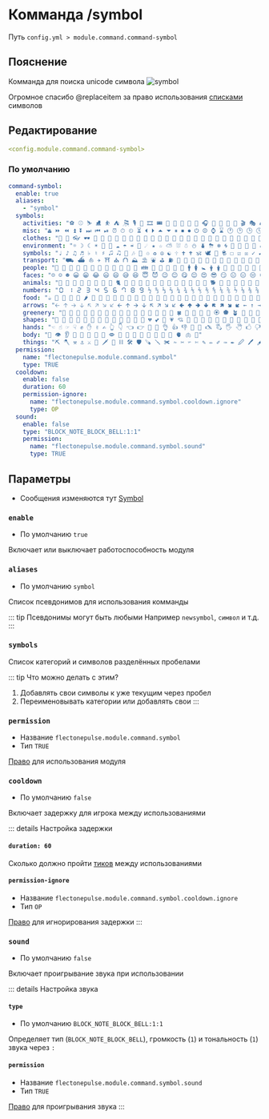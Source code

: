 # Комманда /symbol
Путь `config.yml > module.command.command-symbol`

## Пояснение
Комманда для поиска unicode символа
![symbol](/commandsymbol.png)

Огромное спасибо @replaceitem за право использования [списками](https://github.com/replaceitem/symbol-chat) символов

## Редактирование
```yaml
<config.module.command.command-symbol>
```

### По умолчанию
```yaml
command-symbol:
  enable: true
  aliases:
    - "symbol"
  symbols:
    activities: "⚽ ⚾ ⛷ ⛸ ⛹ ⛺ 🎘 🎙 🎤 🎞 🎟 🎠 🎡 🎢 🎥 🎦 🎧 🎨 🎩 🎪 🎫 🎬 🎭 🎮 🕹 🎯 🎰 🎱 🎲 🎳 🎴 🎽 🎾 🎿 🏀 🏁 🏂 🏃 🏄 🏇 🏈 🏉 🏊 🏋 🏌 🏍 🏎 🏏 🏐 🏑 🏒 🏓 🥊 🥋 🥌 🥍 🥎 🥏 🪀 🪁 🪂 🪃 🪄 🪅 🪆 🤺 🤻 🤼 🤽 🤾 🤿 🧗 🧘 🤳 🤷 🤸 🤹 🏕 🏖 🏸 🏹 💒 🎀 🎁 🧧 🎂 🎃 🎄 🎅 🎆 🎇 🎈 🎉 🎊 🎋 🎌 🎍 🎎 🎏 🎐 🎑"
    misc: "⏏ ⏩ ⏪ ⏫ ⏬ ⏭ ⏮ ⏯ ⏰ ⏱ ⏲ ⏳ ⏴ ⏵ ⏶ ⏷ ⏸ ⏹ ⏺ ⏻ ⏼ ⌚ ⌛ 🕐 🕑 🕒 🕓 🕔 🕕 🕖 🕗 🕘 🕙 🕚 🕛 🕜 🕝 🕞 🕟 🕠 🕡 🕢 🕣 🕤 🕥 🕦 🕧 🔅 🔆 🔇 🔈 🔉 🔊 🕨 🕩 🕪 🕫 🕬 🕭 🔋 🪫 🔌 🔍 🔎 🛜 🗔 🗕 🗖 🗗 🗘 🗙 🗚 🗛 ✉ 💌 📧 📨 📩 🖂 🖃 🖄 🖅 🖆 🪪 ⚐ ⚑ ⚕ ⚖ ⚗ ⚘ ⚙ ⛭ ⛮ ⚠ ⚡ ⚰ ⚱ ♔ ♕ ♖ ♗ ♘ ♙ ♚ ♛ ♜ ♝ ♞ ♟ ♠ ♡ ♢ ♣ ♤ ♥ ♦ ♧ ⚀ ⚁ ⚂ ⚃ ⚄ ⚅ ⛀ ⛁ ⛂ ⛃ 💠 🔰 💢 💤 💥 🔥 💦 💨 🫧 💫 💬 💭 🗨 🗩 🗪 🗫 🗬 🗭 🗮 🗯 🗰 🗱 🗲 💱 💲 💳 💴 💵 💶 💷 💸 🪙 💹 📈 📉 📊 🗠"
    clothes: "👑 👒 👓 🕶 👔 👕 👖 👗 👘 👙 👚 👛 👜 👝 👞 👟 👠 👡 👢 🥻 🥼 🥽 🥾 🥿 🦺 🦯 🧢 🧣 🧤 🧥 🧦 🩰 🩱 🩲 🩳 🩴 🪖"
    environment: "☼ ☽ ☾ ☀ 🌄 🌅 ☁ ☂ ☔ 🌂 ☄ ★ ☆ ⛅ ⛆ ☃ ⛄ ⛇ ⛈ ❄ 🌀 🌁 🌈 🌊 🌋 🌢 💧 🌣 🌤 🌥 🌦 🌧 🌨 🌩 🌪 🌫 🌬 🌆 🌇 🌉 ⭐ ⭑ ⭒ ⯪ ⯫ 🔯 🌃 🌌 🌞 🌟 🌠 🌍 🌎 🌏 🌐 🗺 🪐 🌑 🌒 🌓 🌔 🌕 🌖 🌗 🌘 🌙 🌚 🌛 🌜 🌝 🏔 🏜 🏝 🏞"
    symbols: "♩ ♪ ♫ ♬ ♭ ♮ ♯ 🎜 🎝 🎵 🎶 🎼 ♲ ♻ ☮ ☯ 🕆 🕇 🕈 🕉 🕊 🕎 🕏 ☐ ☑ ☒ ✓ ✔ ✕ ✖ ✗ ✘ ❌ ❎ 🗴 🗵 🗶 🗷 🗸 🗹 ♿ 🔞 ⛔ 🕲 🚫 🚬 🚭 🚮 🚯 🚰 🚱 🛆 🛇 🛈 🛑 🔟 🔠 🔡 🔢 🔣 🔤 🆑 🆒 🆓 🆔 🆕 🆖 🆗 🆘 🆙 🆚 ❓ ❔ ❕ ❗ ❛ ❜ ❝ ❞ ❟ ❠ 💯 🏱 🏲 🏳 🏴 🚩"
    transport: "⛟ ⛴ ⛵ ✈ ⛩ ⛪ ⛫ ⛰ ⛱ ⛲ ⛳ ⛽ 🗻 🗼 🗽 🗾 🗿 🚀 🚁 🚂 🚃 🚄 🚅 🚆 🚇 🚈 🚉 🚊 🛲 🚋 🚌 🚍 🚎 🚏 🚐 🚑 🚒 🛱 🚓 🚔 🚕 🚖 🚗 🛻 🚘 🚙 🚚 🚛 🚜 🚝 🚞 🚟 🚠 🚡 🚢 🛳 🚣 🚤 🛶 🛥 🛦 🛧 🛨 🛩 🛪 🛫 🛬 🛰 🛴 🛵 🛹 🛼 🛺 🛷 🦼 🦽 🛸 🛒 🚥 🚦 🚧 🚨 🏗 🏘 🏙 🏚 🏛 🏟 🏠 🏡 🏢 🏣 🏤 🏥 🏦 🏧 🏨 🏩 🏪 🏫 🏬 🏭 🏮 🏯 🏰 🕋 🕌 🕍 🛐 🛓 🛔 🛕 🛖 🚲 🚳 🚴 🚵 🚶 🚷 🚸 🚪 🪑 🪟 🪜 🪝 🪞 🚻 🚽 🚾 🚿 🛀 🛁 🛂 🛃 🛄 🛅 🛋 🛌 🛏 🛗 🛝 🛞 🛟 🛣 🛤"
    people: "👣 👤 👥 👦 👧 👨 👩 🧑 🧒 🧓 🧔 🧕 👪 👫 👬 👭 🧍 🧎 🚹 🚺 🚼 🛉 🛊 🧏 👮 👯 👰 👱 👲 🤶 👳 👴 👵 👶 👷 👸 👹 👺 👼 🤰 🫂 🫃 🫄 🤱 🧖 👻 👽 👾 🤖 🧌 👿 ☠ 💀 🕱 💁 💂 🤴 🫅 🤵 💃 🕺 💆 💇 💏 💑 🗣 🦸 🦹 🕴 🕵 🧙 🧚 🧛 🧜 🧝 🧞 🧟"
    faces: "☹ ☺ ☻ 😀 😁 😂 😃 😄 😅 😆 😇 😈 😉 😊 😋 😌 😍 😎 😏 😐 😑 😒 😓 😔 😕 😖 😗 😘 😙 😚 😛 😜 😝 😞 😟 😠 😡 😢 😣 😤 😥 😦 😧 😨 😩 😪 😫 😬 😭 😮 😯 😰 😱 😲 😳 😴 😵 😶 😷 😸 😹 😺 😻 😼 😽 😾 😿 🙀 🙁 🙂 🙃 🙄 🙅 🙆 🙇 🙈 🙉 🙊 🙋 🙌 🙍 🙎 🙏 🤐 🤑 🤒 🤓 🤔 🤕 🤗 🤠 🤡 🤢 🤣 🤤 🤥 🤦 🤧 🤨 🤩 🤪 🤫 🤬 🤭 🤮 🤯 🥰 🥱 🥲 🥳 🥴 🥵 🥶 🥷 🥸 🥹 🥺 🧐 🫠 🫡 🫢 🫣 🫤 🫥 🫨"
    animals: "🐀 🐁 🐂 🐃 🐄 🐅 🐆 🐇 🐈 🐉 🐊 🐋 🐌 🐍 🐎 🐏 🐐 🐑 🐒 🐓 🐔 🐕 🐖 🐗 🐘 🐙 🐚 🐛 🐜 🐝 🐞 🐟 🐠 🐡 🐢 🐣 🐤 🐥 🐦 🐧 🐨 🐩 🐪 🐫 🐬 🐭 🐮 🐯 🐰 🐱 🐲 🐳 🐴 🐵 🐶 🐷 🐸 🐹 🐺 🐻 🐼 🐽 🐾 🐿 🕷 🕸 🦀 🦁 🦂 🦃 🦄 🦅 🦆 🦇 🦈 🦉 🦊 🦋 🦌 🦍 🦎 🦏 🦐 🦑 🦒 🦓 🦔 🦕 🦖 🦗 🦘 🦙 🦚 🦛 🦜 🦝 🦞 🦟 🦠 🦡 🦢 🦣 🦤 🦥 🦦 🦧 🦨 🦩 🦪 🦫 🦬 🦭 🦮 🪰 🪱 🪲 🪳 🪹 🪺 🪼 🪿 🫎 🫏"
    numbers: "🯰 🯱 🯲 🯳 🯴 🯵 🯶 🯷 🯸 🯹 ½ ↉ ⅓ ⅔ ¼ ¾ ⅕ ⅖ ⅗ ⅘ ⅙ ⅚ ⅐ ⅛ ⅜ ⅝ ⅞ ⅑ ⅒ ⅟ ⓪ ① ② ③ ④ ⑤ ⑥ ⑦ ⑧ ⑨ ⑩ ⑪ ⑫ ⑬ ⑭ ⑮ ⑯ ⑰ ⑱ ⑲ ⑳ ⓿ ➊ ➋ ➌ ➍ ➎ ➏ ➐ ➑ ➒ ➓ Ⅰ Ⅱ Ⅲ Ⅳ Ⅴ Ⅵ Ⅶ Ⅷ Ⅸ Ⅹ Ⅺ Ⅻ Ⅼ Ⅽ Ⅾ Ⅿ"
    food: "☕ 🌭 🌮 🌯 🌰 🌶 🍅 🍆 🍇 🍈 🍉 🍊 🍋 🍌 🍍 🍎 🍏 🍐 🍑 🍒 🍓 🍔 🍕 🍖 🍗 🍘 🍙 🍚 🍛 🍜 🍝 🍞 🍟 🍠 🍡 🍢 🍣 🍤 🍥 🍦 🍧 🍨 🍩 🍪 🍫 🍬 🍭 🍮 🍯 🍰 🍱 🍲 🍳 🍴 🍵 🍶 🍷 🍸 🍹 🍺 🍻 🍼 🍽 🍾 🍿 🥐 🥑 🥒 🥓 🥔 🥕 🥖 🥗 🥘 🥙 🥚 🥛 🥜 🥝 🥞 🥟 🥠 🥡 🥢 🥣 🥤 🥥 🥦 🥧 🥨 🥩 🥪 🥫 🥬 🥭 🥮 🥯 🧀 🧁 🧂 🧃 🧄 🧅 🧆 🧇 🧈 🧉 🧊 🧋 🫐 🫑 🫒 🫓 🫔 🫕 🫖 🫗 🫘 🫙 🫚 🫛"
    arrows: "🡠 🡡 🡢 🡣 🡤 🡥 🡦 🡧 🡨 🡩 🡪 🡫 🡬 🡭 🡮 🡯 🢀 🢁 🢂 🢃 🢄 🢅 🢆 🢇 ← ↑ → ↓ ↔ ⇄ ⇵ ⇏ ⇒ ⇔ 🠘 🠙 🠚 🠛 🔙 🔚 🔛 🔜 🔝 🗘"
    greenery: "🌱 🌲 🌳 🌴 🌵 🌷 🌸 🌹 🥀 💮 🌺 🌻 🌼 🌽 🌾 🌿 🍀 🍁 🍂 🍃 🍄 🏵 🏶 🪴 🪷 🪸 🪻"
    shapes: "🔲 🔳 🔴 🔵 🔶 🔷 🔸 🔹 🔺 🔻 🔼 🔽 💓 💔 💕 💖 💗 💘 💙 💚 💛 💜 🖤 💝 💞 💟 🤍 🤎 🧡 🩵 🩶 🩷 ❣ ❤ ❥ ❦ ❧ 🎔 │ ┤ ╡ ╢ ╖ ╕ ╣ ║ ╗ ╝ ╜ ╛ ┐ └ ┴ ┬ ├ ─ ┼ ╞ ╟ ╚ ╔ ╩ ╦ ╠ ═ ╬ ╧ ╨ ╤ ╥ ╙ ╘ ╒ ╓ ╫ ╪ ┘ ┌ ▁ ▂ ▃ ▄ ▅ ▆ ▇ █ ▉ ▊ ▋ ▌ ▍ ▎ ▏ ▕ ▐ ▔ ▀ ▝ ▖ ▗ ▘ ▙ ▛ ▜ ▟ ▞ ▚"
    hands: "☜ ☝ ☞ ☟ ✊ ✋ ✌ ✍ 👆 👇 👈 👉 👊 👋 👌 👍 👎 👏 👐 🖎 🖏 🖐 🖑 🖒 🖓 🖔 🖕 🖖 🖗 🖘 🖙 🖚 🖛 🖜 🖝 🖞 🖟 🖠 🖡 🖢 🖣 🤌 🤏 🤘 🤙 🤚 🤛 🤜 🤝 🤞 🤟 🤲 🫰 🫱 🫲 🫳 🫴 🫵 🫶 🫷 🫸"
    body: "👀 👁 👂 🦻 👃 👄 👅 💋 🗢 💪 🦴 🦵 🦶 🦷 🦾 🦿 🧠 🫀 🫁 🫦"
    things: "⛏ 🪓 ⚒ ⚓ ⚔ 🎣 🗡 🔱 ⛓ 🛠 🛡 🪚 🪛 ✀ ✁ ✂ ✃ ✄ ✎ ✏ ✐ ✑ ✒ 🖉 🖊 🖋 🖌 🖍 🌡 🏷 🎒 🎓 🎕 💐 🎖 🎗 🏅 🥇 🥈 🥉 🏆 🎚 🎛 🎷 🎸 🎹 🎺 🎻 🪇 🪈 🪕 🪗 🪘 🏺 💄 💅 🪨 🪵 🪶 🪽 💈 💉 💊 🧪 🧫 🩸 🩹 🩺 🩻 🩼 🧬 🧭 🧮 🧯 🧰 🧱 🧲 🧳 🧴 🧵 🧶 🧷 🧸 🧹 🧺 🧻 🧼 🧽 🧾 🧿 💍 💎 💡 💣 🧨 🥁 🥂 🥃 🥄 🥅 🥆 🧩 🪠 🪡 🪢 🪣 🪤 🪥 🪦 🪧 💩 💰 💺 💻 💼 💽 🖭 🖴 💾 🖪 🖫 🖬 💿 📀 🖸 📁 📂 🖿 🗀 🗁 🗂 🗃 🗄 📃 📄 📅 📆 📇 🖹 🖺 🖻 🖼 🖽 🖾 📋 📌 📍 🖈 📎 🖇 📏 📐 📑 📒 📓 📔 📕 📖 📗 📘 📙 📚 📛 📜 📝 🗅 🗆 🗇 🗈 🗉 🗊 🗋 🗌 🗍 🗎 🗏 🗐 🗑 🗒 🗓 📞 📟 📠 📡 📢 📣 📤 📥 📦 📪 📫 📬 📭 📮 📯 📰 📱 📲 📳 📴 📵 📶 🕻 🕼 🕽 🕾 🕿 🖀 🖁 📷 📸 📹 📺 📻 📼 📽 📾 📿 🖥 🖦 🖧 🖨 🖩 🖮 🖯 🖰 🖱 🖲 🖳 🖵 🖶 🖷 🔏 🔐 🔑 🔒 🔓 🔔 🔕 🔖 🔗 🔘 🔦 🔧 🔨 🔩 🔪 🔫 🔬 🔭 🔮 🪒 🪔 🕮 🕯 🕰 🗳 🛍 🛎 🛢 🗜 🗝 🗞 🗟 🕳"
  permission:
    name: "flectonepulse.module.command.symbol"
    type: TRUE
  cooldown:
    enable: false
    duration: 60
    permission-ignore:
      name: "flectonepulse.module.command.symbol.cooldown.ignore"
      type: OP
  sound:
    enable: false
    type: "BLOCK_NOTE_BLOCK_BELL:1:1"
    permission:
      name: "flectonepulse.module.command.symbol.sound"
      type: TRUE
```

## Параметры

- Сообщения изменяются тут [Symbol](/ru/messages/ru_ru/module/command/command-symbol/)

### `enable`
- По умолчанию `true`

Включает или выключает работоспособность модуля

### `aliases`
- По умолчанию `symbol`

Список псевдонимов для использования комманды

::: tip Псевдонимы могут быть любыми
Например `newsymbol`, `символ` и т.д.
:::

### `symbols`

Список категорий и символов разделённых пробелами

::: tip Что можно делать с этим?
1. Добавлять свои символы к уже текущим через пробел
2. Переименовывать категории или добавлять свои
:::

### `permission`
- Название `flectonepulse.module.command.symbol`
- Тип `TRUE`

[Право](/ru/config/module/#пояснение) для использования модуля

### `cooldown`
- По умолчанию `false`

Включает задержку для игрока между использованиями

::: details Настройка задержки
#### `duration: 60`

Сколько должно пройти [тиков](https://ru.minecraft.wiki/w/%D0%A2%D0%B0%D0%BA%D1%82) между использованиями

#### `permission-ignore`
- Название `flectonepulse.module.command.symbol.cooldown.ignore`
- Тип `OP`

[Право](/ru/config/module/#пояснение) для игнорирования задержки
:::

### `sound`
- По умолчанию `false`

Включает проигрывание звука при использовании

::: details Настройка звука
#### `type`
- По умолчанию `BLOCK_NOTE_BLOCK_BELL:1:1`

Определяет тип (`BLOCK_NOTE_BLOCK_BELL`), громкость (`1`) и тональность (`1`) звука через `:`

#### `permission`
- Название `flectonepulse.module.command.symbol.sound`
- Тип `TRUE`

[Право](/ru/config/module/#пояснение) для проигрывания звука
:::